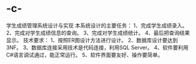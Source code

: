 # -c-
学生成绩管理系统设计与实现
本系统设计的主要任务：
1、完成学生成绩录入。
2、完成对学生成绩信息的查询。
3、完成对学生成绩统计。
4、最后把查询结果显示。
技术要求：
1、按照ER图设计方法进行设计。
2、数据库设计要达到3NF。
3、数据库连接采用技术是代码连接，利用SQL Server。
4、软件要利用C#语言调试通过，能正常运行。
5、软件界面要友好、操作要简单。
